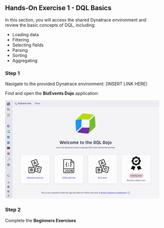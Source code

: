 ## Hands-On Exercise 1 - DQL Basics

In this section, you will access the shared Dynatrace environment and review the basic concepts of DQL, including:
- Loading data
- Filtering
- Selecting fields
- Parsing
- Sorting
- Aggregating

### Step 1

Navigate to the provided Dynatrace environment: [INSERT LINK HERE]

Find and open the **BizEvents Dojo** application:

![DQL Dojo](../../assets/images/DQL_Dojo.png)


### Step 2

Complete the **Beginners Exercises** 